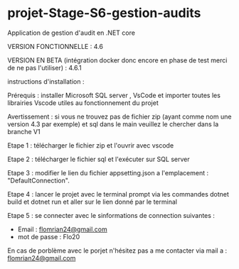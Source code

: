 # projet-Stage-S6-gestion-audits
Application de gestion d'audit en .NET core

VERSION FONCTIONNELLE : 4.6

VERSION EN BETA (intégration docker donc encore en phase de test merci de ne pas l'utiliser) : 4.6.1

instructions d'installation :

Prérequis : installer Microsoft SQL server , VsCode et importer toutes les librairies Vscode utiles au fonctionnement du projet

Avertissement : si vous ne trouvez pas de fichier zip (ayant comme nom une version 4.3 par exemple) et sql dans le main veuillez le chercher dans la branche V1 

Etape 1 : télécharger le fichier zip et l'ouvrir avec vscode

Etape 2 : télécharger le fichier sql et l'exécuter sur SQL server

Etape 3 : modifier le lien du fichier appsetting.json
a l'emplacement : "DefaultConnection".

Etape 4 : lancer le projet avec le terminal prompt via les commandes dotnet build et dotnet run
et aller sur le lien donné par le terminal

Etape 5 : se connecter avec le sinformations de connection suivantes :
- Email : flomrian24@gmail.com
- mot de passe : Flo20

En cas de porblème avec le porjet n'hésitez pas a me contacter via mail a : flomrian24@gmail.com
